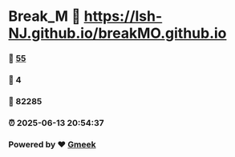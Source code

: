 # Break_M :link: https://lsh-NJ.github.io/breakMO.github.io 
### :page_facing_up: [55](https://lsh-NJ.github.io/breakMO.github.io/tag.html) 
### :speech_balloon: 4 
### :hibiscus: 82285 
### :alarm_clock: 2025-06-13 20:54:37 
### Powered by :heart: [Gmeek](https://github.com/Meekdai/Gmeek)
